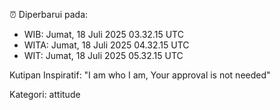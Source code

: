 ⏰ Diperbarui pada:
- WIB: Jumat, 18 Juli 2025 03.32.15 UTC
- WITA: Jumat, 18 Juli 2025 04.32.15 UTC
- WIT: Jumat, 18 Juli 2025 05.32.15 UTC

Kutipan Inspiratif:
"I am who I am, Your approval is not needed"


Kategori: attitude

